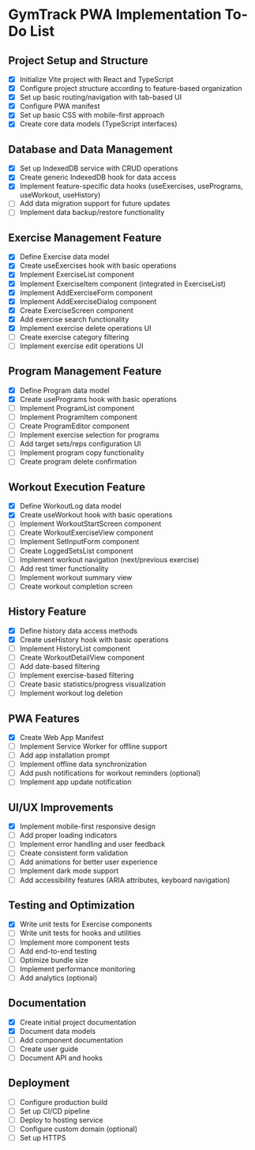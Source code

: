 # GymTrack PWA Implementation To-Do List

## Project Setup and Structure

- [x] Initialize Vite project with React and TypeScript
- [x] Configure project structure according to feature-based organization
- [x] Set up basic routing/navigation with tab-based UI
- [x] Configure PWA manifest
- [x] Set up basic CSS with mobile-first approach
- [x] Create core data models (TypeScript interfaces)

## Database and Data Management

- [x] Set up IndexedDB service with CRUD operations
- [x] Create generic IndexedDB hook for data access
- [x] Implement feature-specific data hooks (useExercises, usePrograms, useWorkout, useHistory)
- [ ] Add data migration support for future updates
- [ ] Implement data backup/restore functionality

## Exercise Management Feature

- [x] Define Exercise data model
- [x] Create useExercises hook with basic operations
- [x] Implement ExerciseList component
- [x] Implement ExerciseItem component (integrated in ExerciseList)
- [x] Implement AddExerciseForm component
- [x] Implement AddExerciseDialog component
- [x] Create ExerciseScreen component
- [x] Add exercise search functionality
- [x] Implement exercise delete operations UI
- [ ] Create exercise category filtering
- [ ] Implement exercise edit operations UI

## Program Management Feature

- [x] Define Program data model
- [x] Create usePrograms hook with basic operations
- [ ] Implement ProgramList component
- [ ] Implement ProgramItem component
- [ ] Create ProgramEditor component
- [ ] Implement exercise selection for programs
- [ ] Add target sets/reps configuration UI
- [ ] Implement program copy functionality
- [ ] Create program delete confirmation

## Workout Execution Feature

- [x] Define WorkoutLog data model
- [x] Create useWorkout hook with basic operations
- [ ] Implement WorkoutStartScreen component
- [ ] Create WorkoutExerciseView component
- [ ] Implement SetInputForm component
- [ ] Create LoggedSetsList component
- [ ] Implement workout navigation (next/previous exercise)
- [ ] Add rest timer functionality
- [ ] Implement workout summary view
- [ ] Create workout completion screen

## History Feature

- [x] Define history data access methods
- [x] Create useHistory hook with basic operations
- [ ] Implement HistoryList component
- [ ] Create WorkoutDetailView component
- [ ] Add date-based filtering
- [ ] Implement exercise-based filtering
- [ ] Create basic statistics/progress visualization
- [ ] Implement workout log deletion

## PWA Features

- [x] Create Web App Manifest
- [ ] Implement Service Worker for offline support
- [ ] Add app installation prompt
- [ ] Implement offline data synchronization
- [ ] Add push notifications for workout reminders (optional)
- [ ] Implement app update notification

## UI/UX Improvements

- [x] Implement mobile-first responsive design
- [ ] Add proper loading indicators
- [ ] Implement error handling and user feedback
- [ ] Create consistent form validation
- [ ] Add animations for better user experience
- [ ] Implement dark mode support
- [ ] Add accessibility features (ARIA attributes, keyboard navigation)

## Testing and Optimization

- [x] Write unit tests for Exercise components
- [ ] Write unit tests for hooks and utilities
- [ ] Implement more component tests
- [ ] Add end-to-end testing
- [ ] Optimize bundle size
- [ ] Implement performance monitoring
- [ ] Add analytics (optional)

## Documentation

- [x] Create initial project documentation
- [x] Document data models
- [ ] Add component documentation
- [ ] Create user guide
- [ ] Document API and hooks

## Deployment

- [ ] Configure production build
- [ ] Set up CI/CD pipeline
- [ ] Deploy to hosting service
- [ ] Configure custom domain (optional)
- [ ] Set up HTTPS
